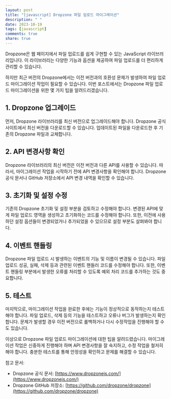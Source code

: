 ```yaml
---
layout: post
title: "[javascript] Dropzone 파일 업로드 마이그레이션"
description: " "
date: 2023-10-19
tags: [javascript]
comments: true
share: true
---
```


Dropzone은 웹 페이지에서 파일 업로드를 쉽게 구현할 수 있는 JavaScript 라이브러리입니다. 이 라이브러리는 다양한 기능과 옵션을 제공하여 파일 업로드를 더 편리하게 관리할 수 있습니다.

하지만 최근 버전의 Dropzone에서는 이전 버전과의 호환성 문제가 발생하여 파일 업로드 마이그레이션 작업이 필요할 수 있습니다. 이번 포스트에서는 Dropzone 파일 업로드 마이그레이션을 위한 몇 가지 팁을 알려드리겠습니다.

## 1. Dropzone 업그레이드

먼저, Dropzone 라이브러리를 최신 버전으로 업그레이드해야 합니다. Dropzone 공식 사이트에서 최신 버전을 다운로드할 수 있습니다. 업데이트된 파일을 다운로드한 후 기존의 Dropzone 파일과 교체합니다.

## 2. API 변경사항 확인

Dropzone 라이브러리의 최신 버전은 이전 버전과 다른 API를 사용할 수 있습니다. 따라서, 마이그레이션 작업을 시작하기 전에 API 변경사항을 확인해야 합니다. Dropzone 공식 문서나 GitHub 저장소에서 API 변경 내역을 확인할 수 있습니다.

## 3. 초기화 및 설정 수정

기존의 Dropzone 초기화 및 설정 부분을 검토하고 수정해야 합니다. 변경된 API에 맞게 파일 업로드 영역을 생성하고 초기화하는 코드를 수정해야 합니다. 또한, 이전에 사용하던 설정 옵션들이 변경되었거나 추가되었을 수 있으므로 설정 부분도 살펴봐야 합니다.

## 4. 이벤트 핸들링

Dropzone 파일 업로드 시 발생하는 이벤트의 기능 및 이름이 변경될 수 있습니다. 파일 업로드 성공, 실패, 삭제 등과 관련된 이벤트 핸들러 코드를 수정해야 합니다. 또한, 이벤트 핸들링 부분에서 발생한 오류를 처리할 수 있도록 예외 처리 코드를 추가하는 것도 중요합니다.

## 5. 테스트

마지막으로, 마이그레이션 작업을 완료한 후에는 기능이 정상적으로 동작하는지 테스트해야 합니다. 파일 업로드, 삭제 등의 기능을 테스트하고 오류나 버그가 발생하는지 확인합니다. 문제가 발생할 경우 이전 버전으로 롤백하거나 다시 수정작업을 진행해야 할 수도 있습니다.

이상으로 Dropzone 파일 업로드 마이그레이션에 대한 팁을 알려드렸습니다. 마이그레이션 작업은 신중하게 진행해야 하며 API 변경사항을 잘 숙지하고, 수정 작업을 철저히 해야 합니다. 충분한 테스트를 통해 안정성을 확인하고 문제를 해결할 수 있습니다.

참고 문서:
- Dropzone 공식 문서: [https://www.dropzonejs.com/](https://www.dropzonejs.com/)
- Dropzone GitHub 저장소: [https://github.com/dropzone/dropzone](https://github.com/dropzone/dropzone)